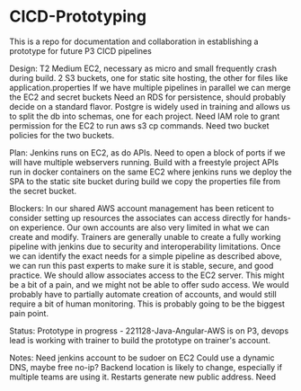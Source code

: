 # CICD-Prototyping
This is a repo for documentation and collaboration in establishing a prototype for future P3 CICD pipelines


Design:
T2 Medium EC2, necessary as micro and small frequently crash during build.
2 S3 buckets, one for static site hosting, the other for files like application.properties
If we have multiple pipelines in parallel we can merge the EC2 and secret buckets
Need an RDS for persistence, should probably decide on a standard flavor. Postgre is widely used in training and allows us to split the db into schemas, one for each project.
Need IAM role to grant permission for the EC2 to run aws s3 cp commands.
Need two bucket policies for the two buckets.

Plan:
Jenkins runs on EC2, as do APIs. Need to open a block of ports if we will have multiple webservers running.
Build with a freestyle project
APIs run in docker containers on the same EC2 where jenkins runs
we deploy the SPA to the static site bucket
during build we copy the properties file from the secret bucket.

Blockers:
In our shared AWS account management has been reticent to consider setting up resources the associates can access directly for hands-on experience. Our own accounts are also very limited in what we can create and modify. Trainers are generally unable to create a fully working pipeline with jenkins due to security and interoperability limitations. Once we can identify the exact needs for a simple pipeline as described above, we can run this past experts to make sure it is stable, secure, and good practice.
We should allow associates access to the EC2 server. This might be a bit of a pain, and we might not be able to offer sudo access. We would probably have to partially automate creation of accounts, and would still require a bit of human monitoring. This is probably going to be the biggest pain point.


Status:
Prototype in progress - 221128-Java-Angular-AWS is on P3, devops lead is working with trainer to build the prototype on trainer's account.

Notes:
Need jenkins account to be sudoer on EC2
Could use a dynamic DNS, maybe free no-ip? Backend location is likely to change, especially if multiple teams are using it. Restarts generate new public address.
Need

